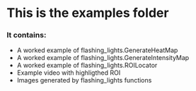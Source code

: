 # This is the examples folder
### It contains:
* A worked example of flashing_lights.GenerateHeatMap
* A worked example of flashing_lights.GenerateIntensityMap
* A worked example of flashing_lights.ROILocator
* Example video with highligthed ROI
* Images generated by flashing_lights functions
